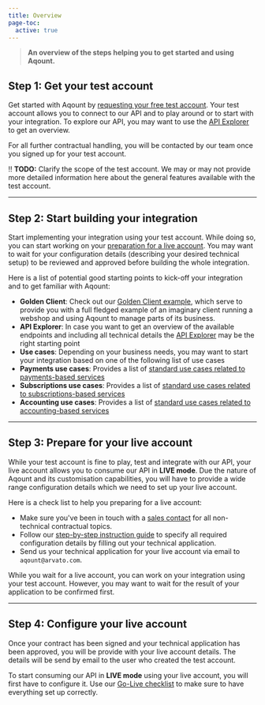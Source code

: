 ```yaml
---
title: Overview
page-toc:
  active: true
---
```


> **An overview of the steps helping you to get started and using Aqount.**

## Step 1: Get your test account

Get started with Aqount by [requesting your free test account](/registration). Your test account allows you to connect to our API and to play around or to start with your integration. To explore our API, you may want to use the [API Explorer](/api-explorer) to get an overview.

For all further contractual handling, you will be contacted by our team once you signed up for your test account.

!! **TODO:** Clarify the scope of the test account. We may or may not provide more detailed information here about the general features available with the test account.

---

## Step 2: Start building your integration

Start implementing your integration using your test account. While doing so, you can start working on your [preparation for a live account](/getting-started/overview#step-3-prepare-for-your-live-account). You may want to wait for your configuration details (describing your desired technical setup) to be reviewed and approved before building the whole integration.

Here is a list of potential good starting points to kick-off your integration and to get familiar with Aqount:

* **Golden Client**: Check out our [Golden Client example](./golden-client), which serve to provide you with a full fledged example of an imaginary client running a webshop and using Aqount to manage parts of its business.
* **API Explorer**: In case you want to get an overview of the available endpoints and including all technical details the [API Explorer](/api-explorer) may be the right starting point
* **Use cases**: Depending on your business needs, you may want to start your integration based on one of the following list of use cases
 * **Payments use cases**: Provides a list of [standard use cases related to payments-based services](/payments/use-cases)
 * **Subscriptions use cases**: Provides a list of [standard use cases related to subscriptions-based services](/subscriptions/use-cases)
 * **Accounting use cases**: Provides a list of [standard use cases related to accounting-based services](/accounting/use-cases)

---

## Step 3: Prepare for your live account

While your test account is fine to play, test and integrate with our API, your live account allows you to consume our API in **LIVE mode**. Due the nature of Aqount and its customisation capabilities, you will have to provide a wide range configuration details which we need to set up your live account.

Here is a check list to help you preparing for a live account:

* Make sure you've been in touch with a [sales contact](/contact-us) for all non-technical contractual topics.
* Follow our [step-by-step instruction guide](/application) to specify all required configuration details by filling out your technical application.
* Send us your technical application for your live account via email to `aqount@arvato.com`.

While you wait for a live account, you can work on your integration using your test account. However, you may want to wait for the result of your application to be confirmed first.

---

## Step 4: Configure your live account

Once your contract has been signed and your technical application has been approved, you will be provide with your live account details. The details will be send by email to the user who created the test account.

To start consuming our API in  **LIVE mode** using your live account, you will first have to configure it. Use our [Go-Live checklist](/getting-started/go-live-checklist) to make sure to have everything set up correctly.

